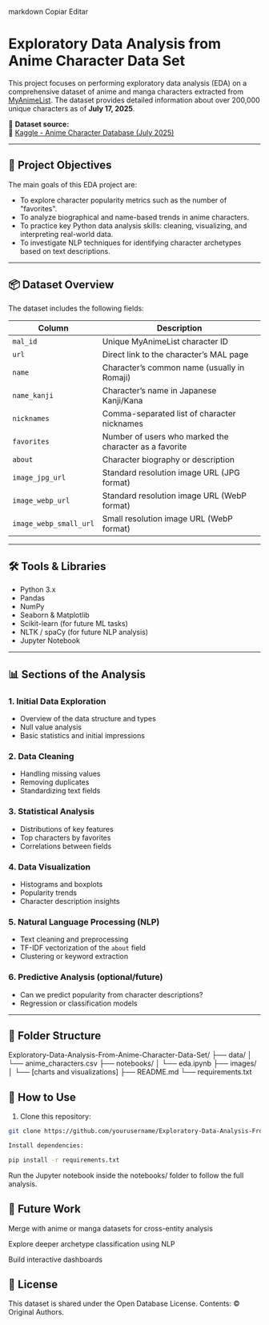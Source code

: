 
markdown
Copiar
Editar
# Exploratory Data Analysis from Anime Character Data Set

This project focuses on performing exploratory data analysis (EDA) on a comprehensive dataset of anime and manga characters extracted from [MyAnimeList](https://myanimelist.net/). The dataset provides detailed information about over 200,000 unique characters as of **July 17, 2025**.

📂 **Dataset source:**  
🔗 [Kaggle - Anime Character Database (July 2025)](https://www.kaggle.com/datasets/sazzadsiddiquelikhon/anime-character-database-july-2025/data)

---

## 📌 Project Objectives

The main goals of this EDA project are:

- To explore character popularity metrics such as the number of "favorites".
- To analyze biographical and name-based trends in anime characters.
- To practice key Python data analysis skills: cleaning, visualizing, and interpreting real-world data.
- To investigate NLP techniques for identifying character archetypes based on text descriptions.

---

## 📦 Dataset Overview

The dataset includes the following fields:

| Column               | Description                                                                 |
|----------------------|-----------------------------------------------------------------------------|
| `mal_id`             | Unique MyAnimeList character ID                                             |
| `url`                | Direct link to the character’s MAL page                                     |
| `name`               | Character’s common name (usually in Romaji)                                 |
| `name_kanji`         | Character’s name in Japanese Kanji/Kana                                     |
| `nicknames`          | Comma-separated list of character nicknames                                 |
| `favorites`          | Number of users who marked the character as a favorite                      |
| `about`              | Character biography or description                                          |
| `image_jpg_url`      | Standard resolution image URL (JPG format)                                  |
| `image_webp_url`     | Standard resolution image URL (WebP format)                                 |
| `image_webp_small_url` | Small resolution image URL (WebP format)                                 |

---

## 🛠️ Tools & Libraries

- Python 3.x
- Pandas
- NumPy
- Seaborn & Matplotlib
- Scikit-learn (for future ML tasks)
- NLTK / spaCy (for future NLP analysis)
- Jupyter Notebook

---

## 📊 Sections of the Analysis

### 1. Initial Data Exploration

- Overview of the data structure and types
- Null value analysis
- Basic statistics and initial impressions

### 2. Data Cleaning

- Handling missing values
- Removing duplicates
- Standardizing text fields

### 3. Statistical Analysis

- Distributions of key features
- Top characters by favorites
- Correlations between fields

### 4. Data Visualization

- Histograms and boxplots
- Popularity trends
- Character description insights

### 5. Natural Language Processing (NLP)

- Text cleaning and preprocessing
- TF-IDF vectorization of the `about` field
- Clustering or keyword extraction

### 6. Predictive Analysis (optional/future)

- Can we predict popularity from character descriptions?
- Regression or classification models

---

## 📁 Folder Structure

Exploratory-Data-Analysis-From-Anime-Character-Data-Set/
├── data/
│ └── anime_characters.csv
├── notebooks/
│ └── eda.ipynb
├── images/
│ └── [charts and visualizations]
├── README.md
└── requirements.txt

## 🚀 How to Use

1. Clone this repository:
```bash
git clone https://github.com/yourusername/Exploratory-Data-Analysis-From-Anime-Character-Data-Set.git
```
```bash
Install dependencies:

pip install -r requirements.txt


```

Run the Jupyter notebook inside the notebooks/ folder to follow the full analysis.

## 🤖 Future Work
Merge with anime or manga datasets for cross-entity analysis

Explore deeper archetype classification using NLP

Build interactive dashboards

## 📄 License
This dataset is shared under the Open Database License. Contents: © Original Authors.